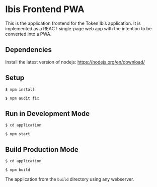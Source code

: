 # Ibis Frontend PWA

This is the application frontend for the Token Ibis application. It is implemented as a REACT single-page web app with the intention to be converted into a PWA.

## Dependencies

Install the latest version of nodejs: https://nodejs.org/en/download/

## Setup

`$ npm install`

`$ npm audit fix`

## Run in Development Mode

`$ cd application`

`$ npm start`

## Build Production Mode

`$ cd application`

`$ npm build`

The application from the `build` directory using any webserver.
